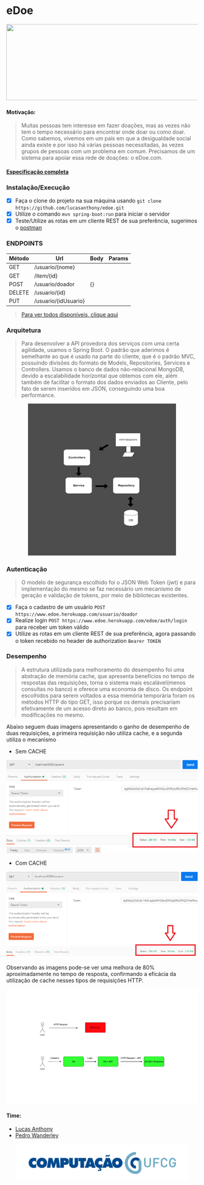 # eDoe

<p align="center">
  <img src="https://lh6.googleusercontent.com/lT7mQse0ChZB0iMO0MMXZp_k-nTqtyfY9_FuNl7eELiVQcjRztnz5d1Iu_m39pKhGeXP8-37MfmRQlkszMDEDyjlgxSfa7_5nsbJEJjkmztA0St3wy4art8UIGekWKjQOINpxtgo" height="200" width="600"> 
</p>

#### Motivação:
>Muitas pessoas tem interesse em fazer doações, mas as vezes não tem o tempo necessário para encontrar onde doar ou como doar. Como sabemos, vivemos em um país em que a desigualdade social ainda existe e por isso há várias pessoas necessitadas, às vezes grupos de pessoas com um problema em comum. Precisamos de um sistema para apoiar essa rede de doações: o eDoe.com.

#### [Especificação completa](https://docs.google.com/document/d/e/2PACX-1vST2TI5lDbtMlv8rhFYJkYnrfgqzyWDv6DDvvAajz3_KK4tAs_UnAbYdI6oeMQA6jEHo5HwUAatHmd8/pub)

### Instalação/Execução
- [x] Faça o clone do projeto na sua máquina usando `git clone https://github.com/lucasanthony/edoe.git`
- [x] Utilize o comando `mvn spring-boot:run` para iniciar o servidor
- [x] Teste/Utilize as rotas em um cliente REST de sua preferência, sugerimos o [postman](https://www.getpostman.com/)

### ENDPOINTS

Método | Url | Body | Params
-------|-----|------|-------
GET | /usuario/{nome}  |      |
GET | /item/{id} |  |  
POST| /usuario/doador | {} |
DELETE | /usuario/{id} | | 
PUT | /usuario/{idUsuario} | | 

>[Para ver todos disponíveis, clique aqui](https://docs.google.com/spreadsheets/d/11ZNy71fNnEeWHB3Gva6G8B_aHAHH5ED0lbBkIsuLSYM/edit#gid=0)


### Arquitetura
>Para desenvolver a API provedora dos serviços com uma certa agilidade, usamos o Spring Boot. O padrão que aderimos é semelhante ao que é usado na parte do cliente, que é o padrão MVC, possuindo divisões do formato de Models, Repositories, Services e Controllers. Usamos o banco de dados não-relacional MongoDB, devido a escalabilidade horizontal que obtemos com ele, além também de facilitar o formato dos dados enviados ao Cliente, pelo fato de serem inseridos em JSON, conseguindo uma boa performance.

<p align="center">
  <img src="https://raw.githubusercontent.com/lucasanthony/edoe/master/artefatos/DACA_edoe_Diagram.png" height="400" width="390"> 
</p>


### Autenticação
>O modelo de segurança escolhido foi o JSON Web Token (jwt) e para implementação do mesmo se faz necessário um mecanismo de geração e validação de tokens, por meio de bibliotecas existentes.

- [x] Faça o cadastro de um usuário `POST https://www.edoe.herokuapp.com/usuario/doador`
- [x] Realize login `POST https://www.edoe.herokuapp.com/edoe/auth/login` para receber um token válido
- [x] Utilize as rotas em um cliente REST de sua preferência, agora passando o token recebido no header de authorization `Bearer TOKEN`

### Desempenho
>A estrutura utilizada para melhoramento do desempenho foi uma abstração de memória cache, que apresenta benefícios no tempo de respostas das requisições, torna o sistema mais escalável(menos consultas no banco) e oferece uma economia de disco.
Os endpoint escolhidos para serem voltados a essa memória temporária foram os métodos HTTP do tipo GET, isso porque os demais precisariam efetivamente de um acesso direto ao banco, pois resultam em modificações no mesmo.

Abaixo seguem duas imagens apresentando o ganho de desempenho de duas requisições, a primeira requisição não utiliza cache, e a segunda utiliza o mecanismo  

* Sem CACHE
<p align="center">
  <img src="https://raw.githubusercontent.com/lucasanthony/edoe/Milestone_3/artefatos/requisicao_1.png"> 
</p>

* Com CACHE
<p align="center">
  <img src="https://raw.githubusercontent.com/lucasanthony/edoe/Milestone_3/artefatos/requisicao_2.png"> 
</p>

Observando as imagens pode-se ver uma melhora de 80% aproximadamente no tempo de resposta, confirmando a eficácia da utilização de cache nesses tipos de requisições HTTP.

<p align="center">
  <img src="https://raw.githubusercontent.com/lucasanthony/edoe/master/artefatos/jwt.png"> 
</p>

#### Time:
* [Lucas Anthony](https://github.com/lucasanthony)
* [Pedro Wanderley](https://github.com/pedrofwanderley)

<p align="center">
  <img src="https://raw.githubusercontent.com/lucasanthony/edoe/master/artefatos/compufcg.png"> 
</p>
